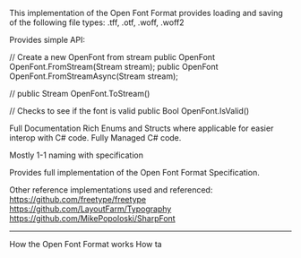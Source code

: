 ﻿This implementation of the Open Font Format provides loading and saving of the following file types:
.tff, .otf, .woff, .woff2


Provides simple API:

// Create a new OpenFont from stream
public OpenFont OpenFont.FromStream(Stream stream);
public OpenFont OpenFont.FromStreamAsync(Stream stream);

//
public Stream OpenFont.ToStream()

// Checks to see if the font is valid
public Bool OpenFont.IsValid()


Full Documentation
Rich Enums and Structs where applicable for easier interop with C# code.
Fully Managed C# code.

Mostly 1-1 naming with specification

Provides full implementation of the Open Font Format Specification.


Other reference implementations used and referenced:
https://github.com/freetype/freetype
https://github.com/LayoutFarm/Typography
https://github.com/MikePopoloski/SharpFont




<hr/>

 How the Open Font Format works
 How ta
